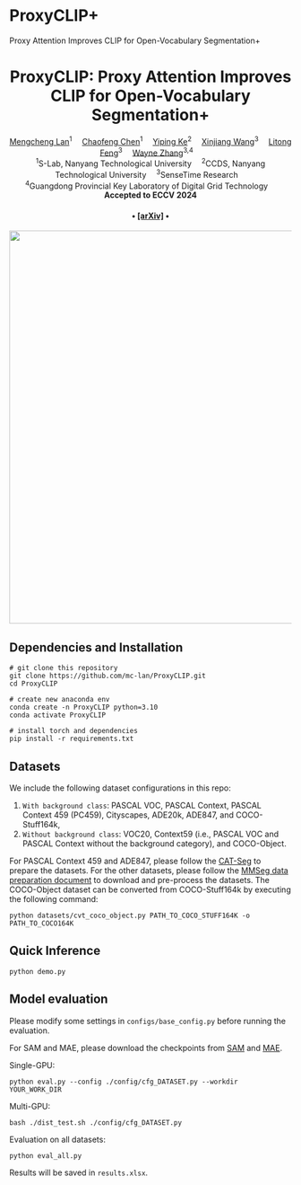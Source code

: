 # ProxyCLIP+
Proxy Attention Improves CLIP for Open-Vocabulary Segmentation+


<div align="center">

<h1>ProxyCLIP: Proxy Attention Improves CLIP for Open-Vocabulary Segmentation+</h1>

<div>
    <a href='https://mc-lan.github.io/' target='_blank'>Mengcheng Lan</a><sup>1</sup>&emsp;
    <a href='https://chaofengc.github.io/' target='_blank'>Chaofeng Chen</a><sup>1</sup>&emsp;
    <a href='https://keyiping.wixsite.com/index' target='_blank'>Yiping Ke</a><sup>2</sup>&emsp;
    <a href='https://scholar.google.com.hk/citations?user=q4lnWaoAAAAJ&hl=en&inst=8669986779262753491&oi=ao' target='_blank'>Xinjiang Wang</a><sup>3</sup>&emsp;
    <a href='https://scholar.google.com.hk/citations?user=PnNAAasAAAAJ&hl=en' target='_blank'>Litong Feng</a><sup>3</sup>&emsp;
    <a href='https://www.statfe.com/' target='_blank'>Wayne Zhang</a><sup>3,4</sup>&emsp;
</div>
<div>
    <sup>1</sup>S-Lab, Nanyang Technological University&emsp; 
    <sup>2</sup>CCDS, Nanyang Technological University&emsp; 
    <sup>3</sup>SenseTime Research&emsp;
</div>
<div>
    <sup>4</sup>Guangdong Provincial Key Laboratory of Digital Grid Technology&emsp;
</div>

<div>
    <strong>Accepted to ECCV 2024</strong>
</div>

<div>
    <h4 align="center">
        • <a href="https://arxiv.org/abs/2408.04883" target='_blank'>[arXiv]</a> •
    </h4>
</div>

<img src="assets/framework.jpg" width="700px"/>

</div>


## Dependencies and Installation


```
# git clone this repository
git clone https://github.com/mc-lan/ProxyCLIP.git
cd ProxyCLIP

# create new anaconda env
conda create -n ProxyCLIP python=3.10
conda activate ProxyCLIP

# install torch and dependencies
pip install -r requirements.txt
```

## Datasets
We include the following dataset configurations in this repo: 
1) `With background class`: PASCAL VOC, PASCAL Context, PASCAL Context 459 (PC459), Cityscapes, ADE20k, ADE847, and COCO-Stuff164k, 
2) `Without background class`: VOC20, Context59 (i.e., PASCAL VOC and PASCAL Context without the background category), and COCO-Object.

For PASCAL Context 459 and ADE847, please follow the [CAT-Seg](https://github.com/KU-CVLAB/CAT-Seg/tree/main/datasets) to prepare the datasets.
For the other datasets, please follow the [MMSeg data preparation document](https://github.com/open-mmlab/mmsegmentation/blob/main/docs/en/user_guides/2_dataset_prepare.md) to download and pre-process the datasets. 
The COCO-Object dataset can be converted from COCO-Stuff164k by executing the following command:

```
python datasets/cvt_coco_object.py PATH_TO_COCO_STUFF164K -o PATH_TO_COCO164K
```

## Quick Inference
```
python demo.py
```


## Model evaluation
Please modify some settings in `configs/base_config.py` before running the evaluation.

For SAM and MAE, please download the checkpoints from [SAM](https://github.com/facebookresearch/segment-anything#model-checkpoints) and [MAE](https://github.com/facebookresearch/mae).



Single-GPU:

```
python eval.py --config ./config/cfg_DATASET.py --workdir YOUR_WORK_DIR
```

Multi-GPU:
```
bash ./dist_test.sh ./config/cfg_DATASET.py
```

Evaluation on all datasets:
```
python eval_all.py
```
Results will be saved in `results.xlsx`.
